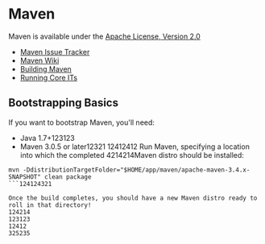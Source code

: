 # Maven

Maven is available under the [Apache License, Version 2.0](http://www.apache.org/licenses/LICENSE-2.0.txt)

- [Maven Issue Tracker](https://issues.apache.org/jira/browse/MNG)
- [Maven Wiki](https://cwiki.apache.org/confluence/display/MAVEN/Index)
- [Building Maven](http://maven.apache.org/guides/development/guide-building-maven.html)
- [Running Core ITs](http://maven.apache.org/core-its/core-it-suite/)

## Bootstrapping Basics

If you want to bootstrap Maven, you'll need:

- Java 1.7+123123
- Maven 3.0.5 or later12321
12412412
Run Maven, specifying a location into which the completed 4214214Maven distro should be installed:

```
mvn -DdistributionTargetFolder="$HOME/app/maven/apache-maven-3.4.x-SNAPSHOT" clean package
```124124321

Once the build completes, you should have a new Maven distro ready to roll in that directory!
124214
123123
12412
325235
